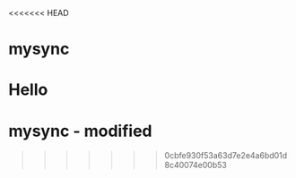 <<<<<<< HEAD
# mysync
Hello
=======
# mysync - modified
>>>>>>> 0cbfe930f53a63d7e2e4a6bd01d8c40074e00b53
